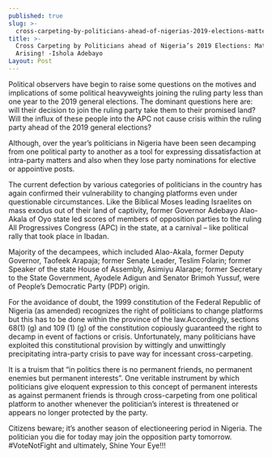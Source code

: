 ```yaml
---
published: true
slug: >-
  cross-carpeting-by-politicians-ahead-of-nigerias-2019-elections-matters-arising-ishola-adebayo
title: >-
  Cross Carpeting by Politicians ahead of Nigeria’s 2019 Elections: Matters
  Arising! -Ishola Adebayo
Layout: Post
---
```

Political observers have begin to raise some questions on the motives and implications of some political heavyweights joining the ruling party less than one year to the 2019 general elections. The dominant questions here are: will their decision to join the ruling party take them to their promised land?  Will the influx of these people into the APC not cause crisis within the ruling party ahead of the 2019 general elections? 

Although, over the year’s politicians in Nigeria have been seen decamping from one political party to another as a tool for expressing dissatisfaction at intra-party matters and also when they lose party nominations for elective or appointive posts.

The current defection by various categories of politicians in the country has again confirmed their vulnerability to changing platforms even under questionable circumstances. Like the Biblical Moses leading Israelites on mass exodus out of their land of captivity, former Governor Adebayo Alao-Akala of Oyo state led scores of members of opposition parties to the ruling All Progressives Congress (APC) in the state, at a carnival – like political rally that took place in Ibadan.

Majority of the decampees,  which included Alao-Akala,  former Deputy Governor, Taofeek Arapaja; former Senate Leader, Teslim Folarin; former Speaker of the state House of Assembly, Asimiyu Alarape; former Secretary to the State Government, Ayodele Adigun and Senator Brimoh Yussuf, were of People’s Democratic Party (PDP) origin.

For the avoidance of doubt, the 1999 constitution of the Federal Republic of Nigeria (as amended) recognizes the right of politicians to change platforms but this has to be done within the province of the law.Accordingly, sections 68(1) (g) and 109 (1) (g) of the constitution copiously guaranteed the right to decamp in event of factions or crisis. Unfortunately, many politicians have exploited this constitutional provision by wittingly and unwittingly precipitating intra-party crisis to pave way for incessant cross-carpeting.

It is a truism that “in politics there is no permanent friends, no permanent enemies but permanent interests”. One veritable instrument by which politicians give eloquent expression to this concept of permanent interests as against permanent friends is through cross-carpeting from one political platform to another whenever the politician’s interest is threatened or appears no longer protected by the party.

Citizens beware; it’s another season of electioneering period in Nigeria. The politician you die for today may join the opposition party tomorrow. #VoteNotFight and ultimately, Shine Your Eye!!!

